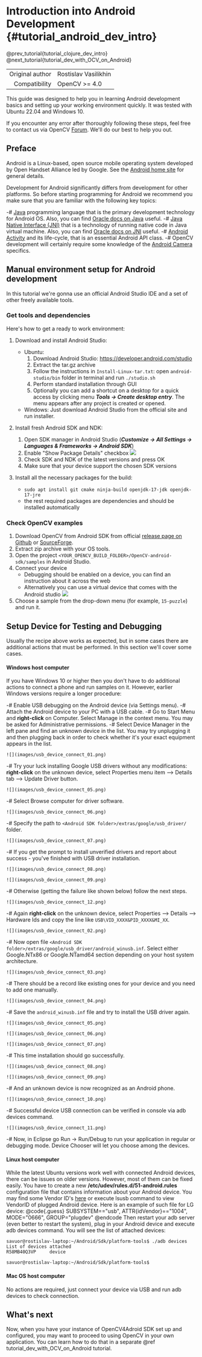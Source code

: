 Introduction into Android Development {#tutorial_android_dev_intro}
=====================================

@prev_tutorial{tutorial_clojure_dev_intro}
@next_tutorial{tutorial_dev_with_OCV_on_Android}

|    |    |
| -: | :- |
| Original author | Rostislav Vasilikhin |
| Compatibility | OpenCV >= 4.0 |

This guide was designed to help you in learning Android development basics and setting up your
working environment quickly. It was tested with Ubuntu 22.04 and Windows 10.

If you encounter any error after thoroughly following these steps, feel free to contact us via
OpenCV [Forum](https://forum.opencv.org). We'll do our best to help you out.

Preface
-------

Android is a Linux-based, open source mobile operating system developed by Open Handset Alliance led
by Google. See the [Android home site](http://www.android.com/about/) for general details.

Development for Android significantly differs from development for other platforms. So before
starting programming for Android we recommend you make sure that you are familiar with the following
key topics:

-#  [Java](http://en.wikipedia.org/wiki/Java_(programming_language)) programming language that is
    the primary development technology for Android OS. Also, you can find [Oracle docs on
    Java](http://docs.oracle.com/javase/) useful.
-#  [Java Native Interface (JNI)](http://en.wikipedia.org/wiki/Java_Native_Interface) that is a
    technology of running native code in Java virtual machine. Also, you can find [Oracle docs on
    JNI](http://docs.oracle.com/javase/7/docs/technotes/guides/jni/) useful.
-#  [Android
    Activity](http://developer.android.com/training/basics/activity-lifecycle/starting.html) and its
    life-cycle, that is an essential Android API class.
-#  OpenCV development will certainly require some knowledge of the [Android
    Camera](http://developer.android.com/guide/topics/media/camera.html) specifics.

Manual environment setup for Android development
------------------------------------------------

In this tutorial we're gonna use an official Android Studio IDE and a set of other freely available tools.

### Get tools and dependencies

Here's how to get a ready to work environment:

1. Download and install Android Studio:
    * Ubuntu:
        1. Download Android Studio: https://developer.android.com/studio
        2. Extract the tar.gz archive
        3. Follow the instructions in `Install-Linux-tar.txt`: open `android-studio/bin` folder in terminal and run `./studio.sh`
        4. Perform standard installation through GUI
        5. Optionally you can add a shortcut on a desktop for a quick access by clicking menu ***Tools -> Create desktop entry***. The menu appears after any project is created or opened.
    * Windows:
        Just download Android Studio from the official site and run installer.

2. Install fresh Android SDK and NDK:
    1. Open SDK manager in Android Studio (***Customize -> All Settings -> Languages & Frameworks -> Android SDK***)
    2. Enable "Show Package Details" checkbox
    ![](images/sdk_ndk_manager.png)
    3. Check SDK and NDK of the latest versions and press OK
    4. Make sure that your device support the chosen SDK versions

3. Install all the necessary packages for the build:
    - `sudo apt install git cmake ninja-build openjdk-17-jdk openjdk-17-jre`
    - the rest required packages are dependencies and should be installed automatically

### Check OpenCV examples

1. Download OpenCV from Android SDK from official [release page on Github](https://github.com/opencv/opencv/releases)
or [SourceForge](https://sourceforge.net/projects/opencvlibrary/).
2. Extract zip archive with your OS tools.
3. Open the project `<YOUR_OPENCV_BUILD_FOLDER>/OpenCV-android-sdk/samples` in Android Studio.
4. Connect your device
    * Debugging should be enabled on a device, you can find an instruction about it across the web
    * Alternatively you can use a virtual device that comes with the Android studio
    ![](images/choose_device.png)
5. Choose a sample from the drop-down menu (for example, `15-puzzle`) and run it.

Setup Device for Testing and Debugging
--------------------------------------

Usually the recipe above works as expected, but in some cases there are additional actions that must
be performed. In this section we'll cover some cases.

#### Windows host computer

If you have Windows 10 or higher then you don't have to do additional actions to connect
a phone and run samples on it. However, earlier Windows versions require a longer procedure:

-#  Enable USB debugging on the Android device (via Settings menu).
-#  Attach the Android device to your PC with a USB cable.
-#  Go to Start Menu and **right-click** on Computer. Select Manage in the context menu. You may be
    asked for Administrative permissions.
-#  Select Device Manager in the left pane and find an unknown device in the list. You may try
    unplugging it and then plugging back in order to check whether it's your exact equipment appears
    in the list.

    ![](images/usb_device_connect_01.png)

-#  Try your luck installing Google USB drivers without any modifications: **right-click** on the
    unknown device, select Properties menu item --\> Details tab --\> Update Driver button.

    ![](images/usb_device_connect_05.png)

-#  Select Browse computer for driver software.

    ![](images/usb_device_connect_06.png)

-#  Specify the path to `<Android SDK folder>/extras/google/usb_driver/` folder.

    ![](images/usb_device_connect_07.png)

-#  If you get the prompt to install unverified drivers and report about success - you've finished
    with USB driver installation.

    ![](images/usb_device_connect_08.png)

    ![](images/usb_device_connect_09.png)

-#  Otherwise (getting the failure like shown below) follow the next steps.

    ![](images/usb_device_connect_12.png)

-#  Again **right-click** on the unknown device, select Properties --\> Details --\> Hardware Ids
    and copy the line like `USB\VID_XXXX&PID_XXXX&MI_XX`.

    ![](images/usb_device_connect_02.png)

-#  Now open file `<Android SDK folder>/extras/google/usb_driver/android_winusb.inf`. Select either
    Google.NTx86 or Google.NTamd64 section depending on your host system architecture.

    ![](images/usb_device_connect_03.png)

-#  There should be a record like existing ones for your device and you need to add one manually.

    ![](images/usb_device_connect_04.png)

-#  Save the `android_winusb.inf` file and try to install the USB driver again.

    ![](images/usb_device_connect_05.png)

    ![](images/usb_device_connect_06.png)

    ![](images/usb_device_connect_07.png)

-#  This time installation should go successfully.

    ![](images/usb_device_connect_08.png)

    ![](images/usb_device_connect_09.png)

-#  And an unknown device is now recognized as an Android phone.

    ![](images/usb_device_connect_10.png)

-#  Successful device USB connection can be verified in console via adb devices command.

    ![](images/usb_device_connect_11.png)

-#  Now, in Eclipse go Run -\> Run/Debug to run your application in regular or debugging mode.
    Device Chooser will let you choose among the devices.

#### Linux host computer

While the latest Ubuntu versions work well with connected Android devices, there can be issues on older versions.
However, most of them can be fixed easily. You have to create a new **/etc/udev/rules.d/51-android.rules** configuration file that contains
information about your Android device. You may find some Vendor ID's
[here](http://developer.android.com/tools/device.html#VendorIds) or execute lsusb command to view
VendorID of plugged Android device. Here is an example of such file for LG device:
@code{.guess}
SUBSYSTEM=="usb", ATTR{idVendor}=="1004",  MODE="0666", GROUP="plugdev"
@endcode
Then restart your adb server (even better to restart the system), plug in your Android device and
execute adb devices command. You will see the list of attached devices:

```
savuor@rostislav-laptop:~/Android/Sdk/platform-tools$ ./adb devices
List of devices attached
R58MB40Q3VP     device

savuor@rostislav-laptop:~/Android/Sdk/platform-tools$
```

#### Mac OS host computer

No actions are required, just connect your device via USB and run adb devices to check connection.

What's next
-----------

Now, when you have your instance of OpenCV4Adroid SDK set up and configured, you may want to proceed
to using OpenCV in your own application. You can learn how to do that in a separate @ref tutorial_dev_with_OCV_on_Android tutorial.
